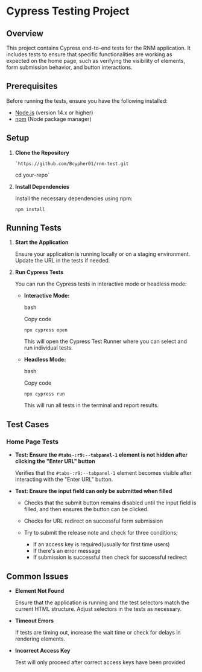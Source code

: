 # Cypress Testing Project

## Overview

This project contains Cypress end-to-end tests for the RNM application. It includes tests to ensure that specific functionalities are working as expected on the home page, such as verifying the visibility of elements, form submission behavior, and button interactions.

## Prerequisites

Before running the tests, ensure you have the following installed:

- [Node.js](https://nodejs.org/) (version 14.x or higher)
- [npm](https://www.npmjs.com/) (Node package manager)

## Setup

1.  **Clone the Repository**

        `https://github.com/Bcypher01/rnm-test.git

    cd your-repo`

2.  **Install Dependencies**

    Install the necessary dependencies using npm:

    `npm install`

## Running Tests

1.  **Start the Application**

    Ensure your application is running locally or on a staging environment. Update the URL in the tests if needed.

2.  **Run Cypress Tests**

    You can run the Cypress tests in interactive mode or headless mode:

    - **Interactive Mode:**

      bash

      Copy code

      `npx cypress open`

      This will open the Cypress Test Runner where you can select and run individual tests.

    - **Headless Mode:**

      bash

      Copy code

      `npx cypress run`

      This will run all tests in the terminal and report results.

## Test Cases

### Home Page Tests

- **Test: Ensure the `#tabs-:r9:--tabpanel-1` element is not hidden after clicking the "Enter URL" button**

  Verifies that the `#tabs-:r9:--tabpanel-1` element becomes visible after interacting with the "Enter URL" button.

- **Test: Ensure the input field can only be submitted when filled**

  - Checks that the submit button remains disabled until the input field is filled, and then ensures the button can be clicked.

  - Checks for URL redirect on successful form submission

  - Try to submit the release note and check for three conditions;
    - If an access key is required(usually for first time users)
    - If there's an error message
    - If submission is successful then check for successful redirect

## Common Issues

- **Element Not Found**

  Ensure that the application is running and the test selectors match the current HTML structure. Adjust selectors in the tests as necessary.

- **Timeout Errors**

  If tests are timing out, increase the wait time or check for delays in rendering elements.

- **Incorrect Access Key**

  Test will only proceed after correct access keys have been provided
